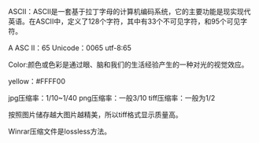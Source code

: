 ASCII：ASCII是一套基于拉丁字母的计算机编码系统，它的主要功能是现实现代英语。在ASCII中，定义了128个字符，其中有33个不可见字符，和95个可见字符。

A  ASC II：65  Unicode：0065 utf-8:65

Color:颜色或色彩是通过眼、脑和我们的生活经验产生的一种对光的视觉效应。

yellow：#FFFF00

jpg压缩率：1/10~1/40
png压缩率：一般3/10
tiff压缩率：一般为1/2

按照图片储存越大图片越精美，所以tiff格式显示质量高。

 Winrar压缩文件是lossless方法。